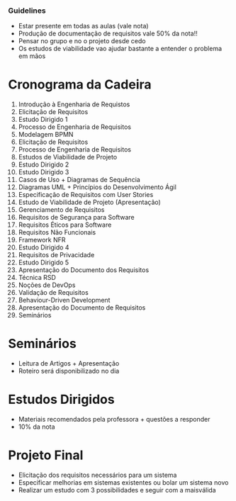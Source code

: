 ### Guidelines
- Estar presente em todas as aulas (vale nota)
- Produção de documentação de requisitos vale 50% da nota!!
- Pensar no grupo e no o projeto desde cedo
- Os estudos de viabilidade vao ajudar bastante a entender o problema em mãos

# Cronograma da Cadeira
1. Introdução à Engenharia de Requistos
2. Elicitação de Requisitos
3. Estudo Dirigido 1 
4. Processo de Engenharia de Requisitos
5. Modelagem BPMN
6. Elicitação de Requisitos
7. Processo de Engenharia de Requisitos
8. Estudos de Viabilidade de Projeto
9. Estudo Dirigido 2
10. Estudo Dirigido 3
11. Casos de Uso + Diagramas de Sequência 
12. Diagramas UML + Princípios do Desenvolvimento Ágil
13. Especificação de Requisitos com User Stories
14. Estudo de Viabilidade de Projeto (Apresentação)
15. Gerenciamento de Requisitos
16. Requisitos de Segurança para Software
17. Requisitos Éticos para Software
18. Requisitos Não Funcionais
19. Framework NFR
20. Estudo Dirigido 4
21. Requisitos de Privacidade
22. Estudo Dirigido 5
23. Apresentação do Documento dos Requisitos
24. Técnica RSD 
25. Noções de DevOps
26. Validação de Requisitos
27. Behaviour-Driven Development
28. Apresentação do Documento de Requisitos
29. Seminários

# Seminários
- Leitura de Artigos + Apresentação
- Roteiro será disponibilizado no dia

# Estudos Dirigidos
- Materiais recomendados pela professora + questões a responder
- 10% da nota

# Projeto Final
- Elicitação dos requisitos necessários para um sistema
- Especificar melhorias em sistemas existentes ou bolar um sistema novo
- Realizar um estudo com 3 possibilidades e seguir com a maisválida
